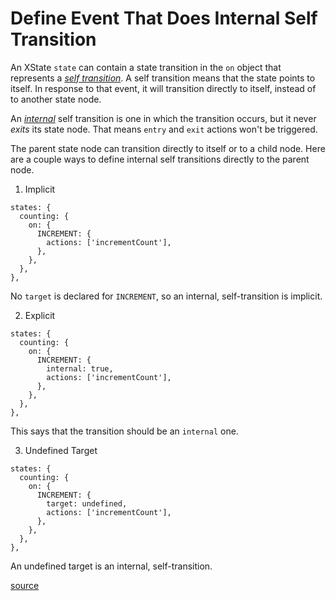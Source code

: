 # Define Event That Does Internal Self Transition

An XState `state` can contain a state transition in the `on` object that
represents a [_self
transition_](https://xstate.js.org/docs/guides/transitions.html#self-transitions).
A self transition means that the state points to itself. In response to that
event, it will transition directly to itself, instead of to another state node.

An
[_internal_](https://xstate.js.org/docs/guides/transitions.html#internal-transitions)
self transition is one in which the transition occurs, but it never _exits_ its
state node. That means `entry` and `exit` actions won't be triggered.

The parent state node can transition directly to itself or to a child node.
Here are a couple ways to define internal self transitions directly to the
parent node.

1. Implicit

```
states: {
  counting: {
    on: {
      INCREMENT: {
        actions: ['incrementCount'],
      },
    },
  },
},
```

No `target` is declared for `INCREMENT`, so an internal, self-transition is
implicit.

2. Explicit

```
states: {
  counting: {
    on: {
      INCREMENT: {
        internal: true,
        actions: ['incrementCount'],
      },
    },
  },
},
```

This says that the transition should be an `internal` one.

3. Undefined Target

```
states: {
  counting: {
    on: {
      INCREMENT: {
        target: undefined,
        actions: ['incrementCount'],
      },
    },
  },
},
```

An undefined target is an internal, self-transition.

[source](https://dev.to/jbranchaud/1-7-gui-tasks-with-react-and-xstate-counter-4l9i)
